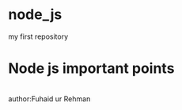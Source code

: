 # node_js
my first repository
<h1>Node js important points</h1>
<br>
author:Fuhaid ur Rehman
<br>
<code>
  <script>
    console.log("Hello");
  </script>
</code>
